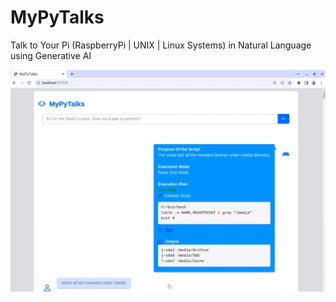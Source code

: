 # MyPyTalks
Talk to Your Pi (RaspberryPi | UNIX | Linux Systems) in Natural Language using Generative AI

![alt MyPyTalks](https://github.com/avarghesein/MyPyTalks/blob/main/DOC/MyPyTalks_en.jpg)

